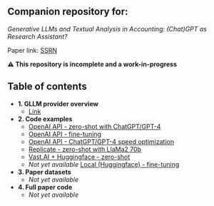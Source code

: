 ## Companion repository for:

*Generative LLMs and Textual Analysis in Accounting: (Chat)GPT as Research Assistant?*

Paper link: [SSRN](https://papers.ssrn.com/sol3/papers.cfm?abstract_id=4429658)

**:warning: This repository is incomplete and a work-in-progress**   

## Table of contents

- **1. GLLM provider overview**
    - [Link](/provider_overview.md)
- **2. Code examples**
    - [OpenAI API - zero-shot with ChatGPT/GPT-4](/code_examples/openai/zero_shot.ipynb)
    - [OpenAI API - fine-tuning](/code_examples/openai/fine_tuning.ipynb)
    - [OpenAI API - ChatGPT/GPT-4 speed optimization](/code_examples/openai/batch_processing.ipynb)
    - [Replicate - zero-shot with LlaMa2 70b](/code_examples/replicate/zero_shot.ipynb)
    - [Vast.AI + Huggingface - zero-shot](/code_examples/vast_ai/zero_shot.ipynb)
    - *Not yet available* [Local (Huggingface) - fine-tuning](#)
- **3. Paper datasets**
    - *Not yet available*
- **4. Full paper code**
    - *Not yet available*